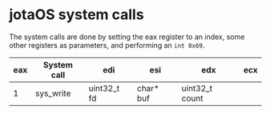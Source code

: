 # jotaOS system calls

The system calls are done by setting the eax register to an index, some other registers as parameters, and performing an `int 0x69`.

| eax | System call | edi | esi | edx | ecx |
| --- | --- | --- | --- | --- | --- |
| 1 | sys_write | uint32_t fd | char* buf | uint32_t count |
